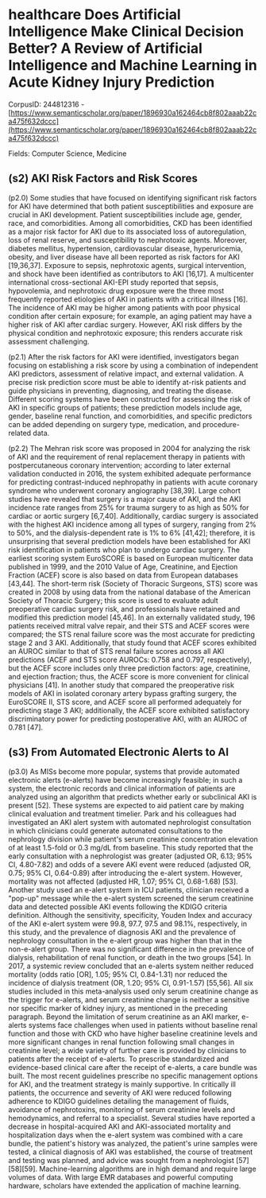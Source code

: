 # healthcare Does Artificial Intelligence Make Clinical Decision Better? A Review of Artificial Intelligence and Machine Learning in Acute Kidney Injury Prediction

CorpusID: 244812316 - [https://www.semanticscholar.org/paper/1896930a162464cb8f802aaab22ca475f632dccc](https://www.semanticscholar.org/paper/1896930a162464cb8f802aaab22ca475f632dccc)

Fields: Computer Science, Medicine

## (s2) AKI Risk Factors and Risk Scores
(p2.0) Some studies that have focused on identifying significant risk factors for AKI have determined that both patient susceptibilities and exposure are crucial in AKI development. Patient susceptibilities include age, gender, race, and comorbidities. Among all comorbidities, CKD has been identified as a major risk factor for AKI due to its associated loss of autoregulation, loss of renal reserve, and susceptibility to nephrotoxic agents. Moreover, diabetes mellitus, hypertension, cardiovascular disease, hyperuricemia, obesity, and liver disease have all been reported as risk factors for AKI [19,36,37]. Exposure to sepsis, nephrotoxic agents, surgical intervention, and shock have been identified as contributors to AKI [16,17]. A multicenter international cross-sectional AKI-EPI study reported that sepsis, hypovolemia, and nephrotoxic drug exposure were the three most frequently reported etiologies of AKI in patients with a critical illness [16]. The incidence of AKI may be higher among patients with poor physical condition after certain exposure; for example, an aging patient may have a higher risk of AKI after cardiac surgery. However, AKI risk differs by the physical condition and nephrotoxic exposure; this renders accurate risk assessment challenging.

(p2.1) After the risk factors for AKI were identified, investigators began focusing on establishing a risk score by using a combination of independent AKI predictors, assessment of relative impact, and external validation. A precise risk prediction score must be able to identify at-risk patients and guide physicians in preventing, diagnosing, and treating the disease. Different scoring systems have been constructed for assessing the risk of AKI in specific groups of patients; these prediction models include age, gender, baseline renal function, and comorbidities, and specific predictors can be added depending on surgery type, medication, and procedure-related data.

(p2.2) The Mehran risk score was proposed in 2004 for analyzing the risk of AKI and the requirement of renal replacement therapy in patients with postpercutaneous coronary intervention; according to later external validation conducted in 2016, the system exhibited adequate performance for predicting contrast-induced nephropathy in patients with acute coronary syndrome who underwent coronary angiography [38,39]. Large cohort studies have revealed that surgery is a major cause of AKI, and the AKI incidence rate ranges from 25% for trauma surgery to as high as 50% for cardiac or aortic surgery [6,7,40]. Additionally, cardiac surgery is associated with the highest AKI incidence among all types of surgery, ranging from 2% to 50%, and the dialysis-dependent rate is 1% to 6% [41,42]; therefore, it is unsurprising that several prediction models have been established for AKI risk identification in patients who plan to undergo cardiac surgery. The earliest scoring system EuroSCORE is based on European multicenter data published in 1999, and the 2010 Value of Age, Creatinine, and Ejection Fraction (ACEF) score is also based on data from European databases [43,44]. The short-term risk (Society of Thoracic Surgeons, STS) score was created in 2008 by using data from the national database of the American Society of Thoracic Surgery; this score is used to evaluate adult preoperative cardiac surgery risk, and professionals have retained and modified this prediction model [45,46]. In an externally validated study, 196 patients received mitral valve repair, and their STS and ACEF scores were compared; the STS renal failure score was the most accurate for predicting stage 2 and 3 AKI. Additionally, that study found that ACEF scores exhibited an AUROC similar to that of STS renal failure scores across all AKI predictions (ACEF and STS score AUROCs: 0.758 and 0.797, respectively), but the ACEF score includes only three prediction factors: age, creatinine, and ejection fraction; thus, the ACEF score is more convenient for clinical physicians [41]. In another study that compared the preoperative risk models of AKI in isolated coronary artery bypass grafting surgery, the EuroSCORE II, STS score, and ACEF score all performed adequately for predicting stage 3 AKI; additionally, the ACEF score exhibited satisfactory discriminatory power for predicting postoperative AKI, with an AUROC of 0.781 [47].
## (s3) From Automated Electronic Alerts to AI
(p3.0) As MISs become more popular, systems that provide automated electronic alerts (e-alerts) have become increasingly feasible; in such a system, the electronic records and clinical information of patients are analyzed using an algorithm that predicts whether early or subclinical AKI is present [52]. These systems are expected to aid patient care by making clinical evaluation and treatment timelier. Park and his colleagues had investigated an AKI alert system with automated nephrologist consultation in which clinicians could generate automated consultations to the nephrology division while patient's serum creatinine concentration elevation of at least 1.5-fold or 0.3 mg/dL from baseline. This study reported that the early consultation with a nephrologist was greater (adjusted OR, 6.13; 95% CI, 4.80-7.82) and odds of a severe AKI event were reduced (adjusted OR, 0.75; 95% CI, 0.64-0.89) after introducing the e-alert system. However, mortality was not affected (adjusted HR, 1.07; 95% CI, 0.68-1.68) [53]. Another study used an e-alert system in ICU patients, clinician received a "pop-up" message while the e-alert system screened the serum creatinine data and detected possible AKI events following the KDIGO criteria definition. Although the sensitivity, specificity, Youden Index and accuracy of the AKI e-alert system were 99.8, 97.7, 97.5 and 98.1%, respectively, in this study, and the prevalence of diagnosis AKI and the prevalence of nephrology consultation in the e-alert group was higher than that in the non-e-alert group. There was no significant difference in the prevalence of dialysis, rehabilitation of renal function, or death in the two groups [54]. In 2017, a systemic review concluded that an e-alerts system neither reduced mortality (odds ratio [OR], 1.05; 95% CI, 0.84-1.31) nor reduced the incidence of dialysis treatment (OR, 1.20; 95% CI, 0.91-1.57) [55,56]. All six studies included in this meta-analysis used only serum creatinine change as the trigger for e-alerts, and serum creatinine change is neither a sensitive nor specific marker of kidney injury, as mentioned in the preceding paragraph. Beyond the limitation of serum creatinine as an AKI marker, e-alerts systems face challenges when used in patients without baseline renal function and those with CKD who have higher baseline creatinine levels and more significant changes in renal function following small changes in creatinine level; a wide variety of further care is provided by clinicians to patients after the receipt of e-alerts. To prescribe standardized and evidence-based clinical care after the receipt of e-alerts, a care bundle was built. The most recent guidelines prescribe no specific management options for AKI, and the treatment strategy is mainly supportive. In critically ill patients, the occurrence and severity of AKI were reduced following adherence to KDIGO guidelines detailing the management of fluids, avoidance of nephrotoxins, monitoring of serum creatinine levels and hemodynamics, and referral to a specialist. Several studies have reported a decrease in hospital-acquired AKI and AKI-associated mortality and hospitalization days when the e-alert system was combined with a care bundle, the patient's history was analyzed, the patient's urine samples were tested, a clinical diagnosis of AKI was established, the course of treatment and testing was planned, and advice was sought from a nephrologist [57][58][59]. Machine-learning algorithms are in high demand and require large volumes of data. With large EMR databases and powerful computing hardware, scholars have extended the application of machine learning.
